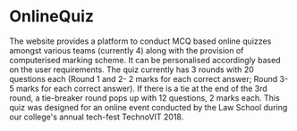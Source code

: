 # OnlineQuiz
The website provides a platform to conduct MCQ based online quizzes amongst various teams (currently 4) along with the provision of computerised marking scheme. It can be personalised accordingly based on the user requirements.
The quiz currently has 3 rounds with 20 questions each (Round 1 and 2- 2 marks for each correct answer; Round 3- 5 marks for each correct answer). If there is a tie at the end of the 3rd round, a tie-breaker round pops up with 12 questions, 2 marks each.
This quiz was designed for an online event conducted by the Law School during our college's annual tech-fest TechnoVIT 2018.
